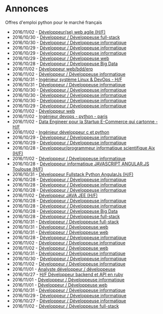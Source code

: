 # Annonces

Offres d'emploi python pour le marché français

* 2016/11/02 - [Développeur(se) web agile (H/F)](http://www.pyjobs.fr/jobs/details/3963/developpeur-se-web-agile-h-f "Développeur(se) web agile (H/F)")
* 2016/10/30 - [Développeur / Développeuse full-stack](http://www.pyjobs.fr/jobs/details/3930/developpeur-developpeuse-full-stack "Développeur / Développeuse full-stack")
* 2016/10/30 - [Développeur / Développeuse informatique](http://www.pyjobs.fr/jobs/details/3929/developpeur-developpeuse-informatique "Développeur / Développeuse informatique")
* 2016/10/29 - [Développeur / Développeuse informatique](http://www.pyjobs.fr/jobs/details/3919/developpeur-developpeuse-informatique "Développeur / Développeuse informatique")
* 2016/10/29 - [Développeur / Développeuse informatique](http://www.pyjobs.fr/jobs/details/3923/developpeur-developpeuse-informatique "Développeur / Développeuse informatique")
* 2016/10/29 - [Développeur / Développeuse web](http://www.pyjobs.fr/jobs/details/3918/developpeur-developpeuse-web "Développeur / Développeuse web")
* 2016/10/28 - [Développeur / Développeuse Big Data](http://www.pyjobs.fr/jobs/details/3917/developpeur-developpeuse-big-data "Développeur / Développeuse Big Data")
* 2016/11/02 - [Développeur web/bdd/erp](http://www.pyjobs.fr/jobs/details/3962/developpeur-web-bdd-erp "Développeur web/bdd/erp")
* 2016/11/02 - [Développeur / Développeuse informatique](http://www.pyjobs.fr/jobs/details/3949/developpeur-developpeuse-informatique "Développeur / Développeuse informatique")
* 2016/10/31 - [Ingénieur système Linux & DevOps - H/F](http://www.pyjobs.fr/jobs/details/3940/ingenieur-systeme-linux-devops-h-f "Ingénieur système Linux & DevOps - H/F")
* 2016/10/31 - [Développeur / Développeuse informatique](http://www.pyjobs.fr/jobs/details/3942/developpeur-developpeuse-informatique "Développeur / Développeuse informatique")
* 2016/10/30 - [Développeur / Développeuse informatique](http://www.pyjobs.fr/jobs/details/3927/developpeur-developpeuse-informatique "Développeur / Développeuse informatique")
* 2016/10/30 - [Développeur / Développeuse informatique](http://www.pyjobs.fr/jobs/details/3928/developpeur-developpeuse-informatique "Développeur / Développeuse informatique")
* 2016/10/30 - [Développeur / Développeuse informatique](http://www.pyjobs.fr/jobs/details/3926/developpeur-developpeuse-informatique "Développeur / Développeuse informatique")
* 2016/10/29 - [Développeur / Développeuse informatique](http://www.pyjobs.fr/jobs/details/3922/developpeur-developpeuse-informatique "Développeur / Développeuse informatique")
* 2016/11/02 - [Développeur web](http://www.pyjobs.fr/jobs/details/3960/developpeur-web "Développeur web")
* 2016/11/02 - [Ingénieur devops - python - paris](http://www.pyjobs.fr/jobs/details/3958/ingenieur-devops-python-paris "Ingénieur devops - python - paris")
* 2016/11/02 - [Data Engineer pour la Startup E-Commerce qui cartonne - H/F](http://www.pyjobs.fr/jobs/details/3959/data-engineer-pour-la-startup-e-commerce-qui-cartonne-h-f "Data Engineer pour la Startup E-Commerce qui cartonne - H/F")
* 2016/11/02 - [Ingénieur développeur c et python](http://www.pyjobs.fr/jobs/details/3961/ingenieur-developpeur-c-et-python "Ingénieur développeur c et python")
* 2016/10/29 - [Développeur / Développeuse informatique](http://www.pyjobs.fr/jobs/details/3924/developpeur-developpeuse-informatique "Développeur / Développeuse informatique")
* 2016/10/29 - [Développeur / Développeuse informatique](http://www.pyjobs.fr/jobs/details/3921/developpeur-developpeuse-informatique "Développeur / Développeuse informatique")
* 2016/10/28 - [Developpeur/programmeur informatique scientifique Aix (H/F)](http://www.pyjobs.fr/jobs/details/3916/developpeur-programmeur-informatique-scientifique-aix-h-f "Developpeur/programmeur informatique scientifique Aix (H/F)")
* 2016/11/02 - [Développeur / Développeuse informatique](http://www.pyjobs.fr/jobs/details/3948/developpeur-developpeuse-informatique "Développeur / Développeuse informatique")
* 2016/10/28 - [Développeur informatique JAVASCRIPT ANGULAR.JS Toulouse (H/F)](http://www.pyjobs.fr/jobs/details/3915/developpeur-informatique-javascript-angular-js-toulouse-h-f "Développeur informatique JAVASCRIPT ANGULAR.JS Toulouse (H/F)")
* 2016/10/31 - [Développeur Fullstack Python AngularJs (H/F)](http://www.pyjobs.fr/jobs/details/3938/developpeur-fullstack-python-angularjs-h-f "Développeur Fullstack Python AngularJs (H/F)")
* 2016/10/28 - [Développeur / Développeuse informatique](http://www.pyjobs.fr/jobs/details/3912/developpeur-developpeuse-informatique "Développeur / Développeuse informatique")
* 2016/10/28 - [Développeur / Développeuse informatique](http://www.pyjobs.fr/jobs/details/3914/developpeur-developpeuse-informatique "Développeur / Développeuse informatique")
* 2016/10/28 - [Développeur / Développeuse informatique](http://www.pyjobs.fr/jobs/details/3908/developpeur-developpeuse-informatique "Développeur / Développeuse informatique")
* 2016/11/02 - [Développeur JAVA JEE (H/F)](http://www.pyjobs.fr/jobs/details/3957/developpeur-java-jee-h-f "Développeur JAVA JEE (H/F)")
* 2016/10/28 - [Développeur / Développeuse informatique](http://www.pyjobs.fr/jobs/details/3911/developpeur-developpeuse-informatique "Développeur / Développeuse informatique")
* 2016/10/28 - [Développeur / Développeuse informatique](http://www.pyjobs.fr/jobs/details/3909/developpeur-developpeuse-informatique "Développeur / Développeuse informatique")
* 2016/10/28 - [Développeur / Développeuse Big Data](http://www.pyjobs.fr/jobs/details/3907/developpeur-developpeuse-big-data "Développeur / Développeuse Big Data")
* 2016/10/28 - [Développeur / Développeuse full-stack](http://www.pyjobs.fr/jobs/details/3910/developpeur-developpeuse-full-stack "Développeur / Développeuse full-stack")
* 2016/10/31 - [Développeur / Développeuse full-stack](http://www.pyjobs.fr/jobs/details/3937/developpeur-developpeuse-full-stack "Développeur / Développeuse full-stack")
* 2016/10/31 - [Développeur / Développeuse web](http://www.pyjobs.fr/jobs/details/3935/developpeur-developpeuse-web "Développeur / Développeuse web")
* 2016/10/31 - [Développeur / Développeuse web](http://www.pyjobs.fr/jobs/details/3934/developpeur-developpeuse-web "Développeur / Développeuse web")
* 2016/10/28 - [Développeur / Développeuse informatique](http://www.pyjobs.fr/jobs/details/3913/developpeur-developpeuse-informatique "Développeur / Développeuse informatique")
* 2016/11/02 - [Développeur / Développeuse informatique](http://www.pyjobs.fr/jobs/details/3955/developpeur-developpeuse-informatique "Développeur / Développeuse informatique")
* 2016/11/02 - [Développeur / Développeuse web](http://www.pyjobs.fr/jobs/details/3956/developpeur-developpeuse-web "Développeur / Développeuse web")
* 2016/10/31 - [Développeur / Développeuse informatique](http://www.pyjobs.fr/jobs/details/3936/developpeur-developpeuse-informatique "Développeur / Développeuse informatique")
* 2016/10/30 - [Développeur / Développeuse informatique](http://www.pyjobs.fr/jobs/details/3925/developpeur-developpeuse-informatique "Développeur / Développeuse informatique")
* 2016/11/02 - [Développeur / Développeuse informatique](http://www.pyjobs.fr/jobs/details/3954/developpeur-developpeuse-informatique "Développeur / Développeuse informatique")
* 2016/11/01 - [Analyste développeur / développeuse](http://www.pyjobs.fr/jobs/details/3947/analyste-developpeur-developpeuse "Analyste développeur / développeuse")
* 2016/10/27 - [H/F Développeur backend et API en ruby](http://www.pyjobs.fr/jobs/details/3903/h-f-developpeur-backend-et-api-en-ruby "H/F Développeur backend et API en ruby")
* 2016/11/01 - [Développeur / Développeuse informatique](http://www.pyjobs.fr/jobs/details/3945/developpeur-developpeuse-informatique "Développeur / Développeuse informatique")
* 2016/11/01 - [Développeur / Développeuse web](http://www.pyjobs.fr/jobs/details/3946/developpeur-developpeuse-web "Développeur / Développeuse web")
* 2016/10/31 - [Développeur / Développeuse informatique](http://www.pyjobs.fr/jobs/details/3933/developpeur-developpeuse-informatique "Développeur / Développeuse informatique")
* 2016/10/29 - [Développeur / Développeuse informatique](http://www.pyjobs.fr/jobs/details/3920/developpeur-developpeuse-informatique "Développeur / Développeuse informatique")
* 2016/10/27 - [Développeur / Développeuse informatique](http://www.pyjobs.fr/jobs/details/3898/developpeur-developpeuse-informatique "Développeur / Développeuse informatique")
* 2016/11/02 - [Développeur / Développeuse full-stack](http://www.pyjobs.fr/jobs/details/3953/developpeur-developpeuse-full-stack "Développeur / Développeuse full-stack")


